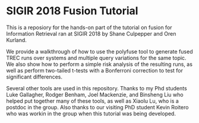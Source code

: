 # SIGIR 2018 Fusion Tutorial

This is a reposiory for the hands-on part of the tutorial on
fusion for Information Retrieval ran at SIGIR 2018 by Shane
Culpepper and Oren Kurland. 

We provide a walkthrough of how to use the polyfuse tool to 
generate fused TREC runs over systems and multiple query 
variations for the same topic. We also show how to perform a 
simple risk analysis of the resulting runs, as well as perform 
two-tailed t-tests with a Bonferroni correction to test for 
significant differences.

Several other tools are used in this repository. Thanks to 
my Phd students Luke Gallagher, Rodger Benham, Joel Mackenzie,
and Binsheng Liu who helped put together many of these tools, 
as well as Xiaolu Lu, who is a postdoc in the group. Also thanks 
to our visiting PhD student Kevin Roitero who was workin in the 
group when this tutorial was being developed.

